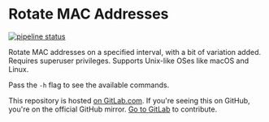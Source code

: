 # Rotate MAC Addresses

[![pipeline status](https://gitlab.com/louis.jackman/rotate_mac_address/badges/master/pipeline.svg)](https://gitlab.com/louis.jackman/rotate_mac_address/-/commits/master)

Rotate MAC addresses on a specified interval, with a bit of variation added.
Requires superuser privileges. Supports Unix-like OSes like macOS and Linux.

Pass the `-h` flag to see the available commands.

This repository is hosted [on
GitLab.com](https://gitlab.com/louis.jackman/rotate-mac-address). If you're
seeing this on GitHub, you're on the official GitHub mirror. [Go to
GitLab](https://gitlab.com/louis.jackman/rotate-mac-address) to contribute.

